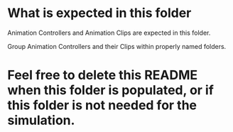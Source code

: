 # What is expected in this folder
Animation Controllers and Animation Clips are expected in this folder.

Group Animation Controllers and their Clips within properly named folders.

# Feel free to delete this README when this folder is populated, or if this folder is not needed for the simulation.